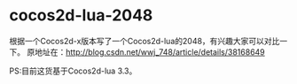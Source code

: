 # cocos2d-lua-2048
根据一个Cocos2d-x版本写了一个Cocos2d-lua的2048，有兴趣大家可以对比一下。
原地址在：http://blog.csdn.net/wwj_748/article/details/38168649

PS:目前这货基于Cocos2d-lua 3.3。
